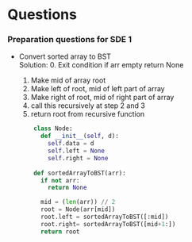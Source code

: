 Questions
==

### Preparation questions for SDE 1
- Convert sorted array to BST  
  Solution:
   0. Exit condition if arr empty return None
   1. Make mid of array root
   2. Make left of root, mid of left part of array
   3. Make right of root, mid of right part of array
   4. call this recursively at step 2 and 3
   5. return root from recursive function

  ``` python
      class Node:
        def __init__(self, d):
          self.data = d
          self.left = None
          self.right = None
      
      def sortedArrayToBST(arr):
        if not arr:
          return None

        mid = (len(arr)) // 2
        root = Node(arr[mid])
        root.left = sortedArrayToBST([:mid])
        root.right= sortedArrayToBST([mid+1:])
        return root

  ```